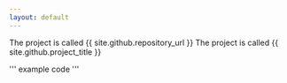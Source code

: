 ```yaml
---
layout: default
---
```

The project is called {{ site.github.repository_url }}
The project is called {{ site.github.project_title }}

'''
example code
'''
